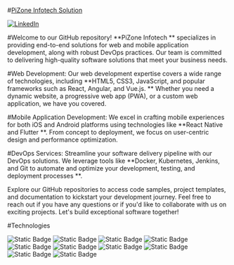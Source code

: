 #[PiZone Infotech Solution](https://pizoneinfotech.com/ "PiZone Infotech Solution")

[![LinkedIn](https://img.shields.io/badge/LinkedIn-Connect-blue)](https://www.linkedin.com/company/pizone-infotech-solution-pvt-ltd/mycompany/)

#Welcome to our GitHub repository!
 **PiZone Infotech ** specializes in providing end-to-end solutions for web and mobile application development, along with robust DevOps practices. Our team is committed to delivering high-quality software solutions that meet your business needs.

#Web Development:
Our web development expertise covers a wide range of technologies, including  **HTML5, CSS3, JavaScript, and popular frameworks such as React, Angular, and Vue.js. ** Whether you need a dynamic website, a progressive web app (PWA), or a custom web application, we have you covered.

#Mobile Application Development:
We excel in crafting mobile experiences for both iOS and Android platforms using technologies like  **React Native and Flutter **. From concept to deployment, we focus on user-centric design and performance optimization.

#DevOps Services:
Streamline your software delivery pipeline with our DevOps solutions. We leverage tools like  **Docker, Kubernetes, Jenkins, and Git to automate and optimize your development, testing, and deployment processes **.

Explore our GitHub repositories to access code samples, project templates, and documentation to kickstart your development journey. Feel free to reach out if you have any questions or if you'd like to collaborate with us on exciting projects. Let's build exceptional software together!


#Technologies

<img alt="Static Badge" src="https://img.shields.io/badge/Angular-DD0031?logo=angular&logoColor=white">
<img alt="Static Badge" src="https://img.shields.io/badge/Git-%23F05032?logo=git&logoColor=white">
<img alt="Static Badge" src="https://img.shields.io/badge/Azure%20Dev%20Ops-%230078D7?logo=azuredevops&logoColor=white">
<img alt="Static Badge" src="https://img.shields.io/badge/Sql%20Server-%23CC2927?logo=microsoftsqlserver&logoColor=white">
<img alt="Static Badge" src="https://img.shields.io/badge/JavaScript-%23F7DF1E?logo=javascript&logoColor=black">
<img alt="Static Badge" src="https://img.shields.io/badge/CSS-%231572B6?logo=css3&logoColor=white">
<img alt="Static Badge" src="https://img.shields.io/badge/Typescript-%233178C6?logo=typescript&logoColor=white">
<img alt="Static Badge" src="https://img.shields.io/badge/Node%20JS-%23339933?logo=nodedotjs&logoColor=white">
<img alt="Static Badge" src="https://img.shields.io/badge/React%20JS-%2361DAFB?logo=react&logoColor=white">
<img alt="Static Badge" src="https://img.shields.io/badge/Mongo%20DB-%2347A248?logo=mongodb&logoColor=white">
